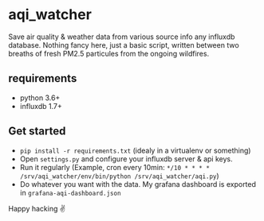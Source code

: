 # aqi_watcher

Save air quality & weather data from various source info any influxdb database.
Nothing fancy here, just a basic script, written between two breaths of fresh PM2.5 particules from the ongoing wildfires.

## requirements
- python 3.6+
- influxdb 1.7+

## Get started
- `pip install -r requirements.txt` (idealy in a virtualenv or something)
- Open `settings.py` and configure your influxdb server & api keys. 
- Run it regularly (Example, cron every 10min: `*/10 * * * * /srv/aqi_watcher/env/bin/python /srv/aqi_watcher/aqi.py`)
- Do whatever you want with the data. My grafana dashboard is exported in `grafana-aqi-dashboard.json` 

Happy hacking :v: